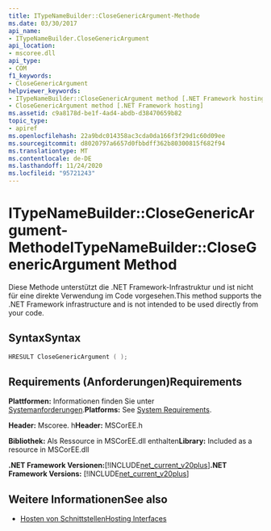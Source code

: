 ```yaml
---
title: ITypeNameBuilder::CloseGenericArgument-Methode
ms.date: 03/30/2017
api_name:
- ITypeNameBuilder.CloseGenericArgument
api_location:
- mscoree.dll
api_type:
- COM
f1_keywords:
- CloseGenericArgument
helpviewer_keywords:
- ITypeNameBuilder::CloseGenericArgument method [.NET Framework hosting]
- CloseGenericArgument method [.NET Framework hosting]
ms.assetid: c9a8178d-be1f-4ad4-abdb-d38470659b82
topic_type:
- apiref
ms.openlocfilehash: 22a9bdc014358ac3cda0da166f3f29d1c60d09ee
ms.sourcegitcommit: d8020797a6657d0fbbdff362b80300815f682f94
ms.translationtype: MT
ms.contentlocale: de-DE
ms.lasthandoff: 11/24/2020
ms.locfileid: "95721243"
---
```

# <a name="itypenamebuilderclosegenericargument-method"></a><span data-ttu-id="4c23a-102">ITypeNameBuilder::CloseGenericArgument-Methode</span><span class="sxs-lookup"><span data-stu-id="4c23a-102">ITypeNameBuilder::CloseGenericArgument Method</span></span>

<span data-ttu-id="4c23a-103">Diese Methode unterstützt die .NET Framework-Infrastruktur und ist nicht für eine direkte Verwendung im Code vorgesehen.</span><span class="sxs-lookup"><span data-stu-id="4c23a-103">This method supports the .NET Framework infrastructure and is not intended to be used directly from your code.</span></span>  
  
## <a name="syntax"></a><span data-ttu-id="4c23a-104">Syntax</span><span class="sxs-lookup"><span data-stu-id="4c23a-104">Syntax</span></span>  
  
```cpp  
HRESULT CloseGenericArgument ( );  
```  
  
## <a name="requirements"></a><span data-ttu-id="4c23a-105">Requirements (Anforderungen)</span><span class="sxs-lookup"><span data-stu-id="4c23a-105">Requirements</span></span>  

 <span data-ttu-id="4c23a-106">**Plattformen:** Informationen finden Sie unter [Systemanforderungen](../../get-started/system-requirements.md).</span><span class="sxs-lookup"><span data-stu-id="4c23a-106">**Platforms:** See [System Requirements](../../get-started/system-requirements.md).</span></span>  
  
 <span data-ttu-id="4c23a-107">**Header:** Mscoree. h</span><span class="sxs-lookup"><span data-stu-id="4c23a-107">**Header:** MSCorEE.h</span></span>  
  
 <span data-ttu-id="4c23a-108">**Bibliothek:** Als Ressource in MSCorEE.dll enthalten</span><span class="sxs-lookup"><span data-stu-id="4c23a-108">**Library:** Included as a resource in MSCorEE.dll</span></span>  
  
 <span data-ttu-id="4c23a-109">**.NET Framework Versionen:**[!INCLUDE[net_current_v20plus](../../../../includes/net-current-v20plus-md.md)]</span><span class="sxs-lookup"><span data-stu-id="4c23a-109">**.NET Framework Versions:** [!INCLUDE[net_current_v20plus](../../../../includes/net-current-v20plus-md.md)]</span></span>  
  
## <a name="see-also"></a><span data-ttu-id="4c23a-110">Weitere Informationen</span><span class="sxs-lookup"><span data-stu-id="4c23a-110">See also</span></span>

- [<span data-ttu-id="4c23a-111">Hosten von Schnittstellen</span><span class="sxs-lookup"><span data-stu-id="4c23a-111">Hosting Interfaces</span></span>](hosting-interfaces.md)
